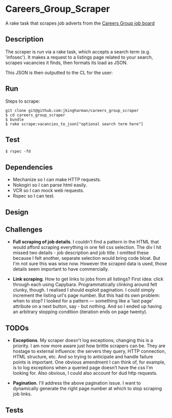 # Careers_Group_Scraper

A rake task that scrapes job adverts from the [Careers Group job board](https://jobonline.thecareersgroup.co.uk/careersgroup/student/)

## Description ##

The scraper is run via a rake task, which accepts a search term (e.g. 'infosec'). It makes a request to a listings page related to your search, scrapes vacancies it finds, then formats its load as JSON.

This JSON is then outputted to the CL for the user:


## Run ##

Steps to scrape:

```
git clone git@github.com:jkingharman/careers_group_scraper
$ cd careers_group_scraper
$ bundle
$ rake scrape:vacancies_to_json["optional search term here"]
```

## Test ##

```
$ rspec -fd
```

## Dependencies ##

* Mechanize so I can make HTTP requests.
* Nokogiri so I can parse html easily.
* VCR so I can mock web requests.
* Rspec so I can test.

## Design ##



## Challenges ##

* __Full scraping of job details__. I couldn't find a pattern in the HTML that would afford scraping everything in one fell css selection. The div I hit missed two details - job description and job title. I omitted these because I felt another, separate selection would bring code bloat. But I'm not sure this was wise now. However the scraped data is used, those details seem important to have commercially.

* __Link scraping__. How to get links to jobs from all listings? First idea: click through each using Capybara. Programmatically clinking around felt clunky, though. I realised I should exploit pagination. I could simply increment the listing url's page number. But this had its own problem: when to stop? I looked for a pattern — something like a 'last page' attribute on a next button, say - but nothing. And so I ended up having an arbitrary stopping condition (iteration ends on page twenty).

## TODOs ##

* __Exceptions__. My scraper doesn't log exceptions; changing this is a priority. I am now more aware just how brittle scrapers can be. They are hostage to external influence: the servers they query, HTTP connection, HTML structure, etc. And so trying to anticipate and handle failure points is important. One obvious amendment I can think of, for example, is to log exceptions when a queried page doesn’t have the css I'm looking for. Also obvious, I could also account for dud http requests.

* __Pagination__. I'll address the above pagination issue. I want to dynamically generate the right page number at which to stop scraping job links.

## Tests ##
